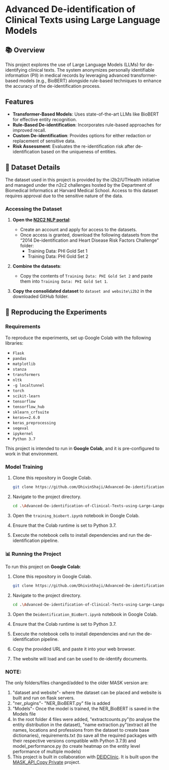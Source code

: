 # Advanced De-identification of Clinical Texts using Large Language Models

## 📚 Overview

This project explores the use of Large Language Models (LLMs) for de-identifying clinical texts. The system anonymizes personally identifiable information (PII) in medical records by leveraging advanced transformer-based models (e.g., BioBERT) alongside rule-based techniques to enhance the accuracy of the de-identification process.

## Features

- **Transformer-Based Models**: Uses state-of-the-art LLMs like BioBERT for effective entity recognition.
- **Rule-Based De-identification**: Incorporates rule-based approaches for improved recall.
- **Custom De-identification**: Provides options for either redaction or replacement of sensitive data.
- **Risk Assessment**: Evaluates the re-identification risk after de-identification based on the uniqueness of entities.

## 🧠 Dataset Details

The dataset used in this project is provided by the i2b2/UTHealth initiative and managed under the n2c2 challenges hosted by the Department of Biomedical Informatics at Harvard Medical School. Access to this dataset requires approval due to the sensitive nature of the data.

### Accessing the Dataset

1. **Open the [N2C2 NLP portal](https://portal.dbmi.hms.harvard.edu/projects/n2c2-nlp/)**:

    - Create an account and apply for access to the datasets.
    - Once access is granted, download the following datasets from the “2014 De-identification and Heart Disease Risk Factors Challenge” folder:
        - Training Data: PHI Gold Set 1
        - Training Data: PHI Gold Set 2

2. **Combine the datasets**:

    - Copy the contents of `Training Data: PHI Gold Set 2` and paste them into `Training Data: PHI Gold Set 1`.

3. **Copy the consolidated dataset** to `dataset and website\i2b2` in the downloaded GitHub folder.

## 🔄 Reproducing the Experiments

### Requirements

To reproduce the experiments, set up Google Colab with the following libraries:

- `Flask`
- `pandas`
- `matplotlib`
- `stanza`
- `transformers`
- `nltk`
- `-g localtunnel`
- `torch`
- `scikit-learn`
- `tensorflow`
- `tensorflow_hub`
- `sklearn_crfsuite`
- `keras==2.6.0`
- `keras_preprocessing`
- `seqeval`
- `ipykernel`
- `Python 3.7`

This project is intended to run in **Google Colab**, and it is pre-configured to work in that environment. 
  
### Model Training

1. Clone this repository in Google Colab.
   ```bash
   git clone https://github.com/DhivinShaji/Advanced-De-identification-of-Clinical-Texts-using-Large-Language-Models.git
   ```
   
2. Navigate to the project directory.

    ```bash
    cd .\Advanced-De-identification-of-Clinical-Texts-using-Large-Language-Models
    ```
    
2. Open the `training_biobert.ipynb` notebook in Google Colab.

3. Ensure that the Colab runtime is set to Python 3.7.

4. Execute the notebook cells to install dependencies and run the de-identification pipeline.


### 📊 Running the Project

To run this project on **Google Colab**:

1. Clone this repository in Google Colab.
   ```bash
   git clone https://github.com/DhivinShaji/Advanced-De-identification-of-Clinical-Texts-using-Large-Language-Models.git
   ```
   
2. Navigate to the project directory.

    ```bash
    cd .\Advanced-De-identification-of-Clinical-Texts-using-Large-Language-Models
    ```
    
2. Open the `Deidentification_BioBert.ipynb` notebook in Google Colab.

3. Ensure that the Colab runtime is set to Python 3.7.

4. Execute the notebook cells to install dependencies and run the de-identification pipeline.

5. Copy the provided URL and paste it into your web browser.

6. The website will load and can be used to de-identify documents.



### NOTE: 
The only folders/files changed/added to the older MASK version are: 
1. "dataset and website"- where the dataset can be placed and website is built and run on flask servers.
2. "ner_plugins"- "NER_BioBERT.py" file is added
3. "Models"- Once the model is trained, the NER_BioBERT is saved in the Models file
4. In the root folder 4 files were added, "extractcounts.py"(to analyse the entity distribution in the dataset), "name extraction.py"(extract all the names, locations and professions from the dataset to create base dictionaries), requirements.txt (to save all the required packages with their respective versions compatible with Python 3.7.9) and model_performance.py (to create heatmap on the entity level performance of multiple models)
5. This project is built in collaboration with [DEIDClinic](https://github.com/angelpaulml17/DeIDClinic). It is built upon the [MASK_API_Copy
Private](https://github.com/NCA-NHS-Foundation-Trust/MASK_API_Copy/tree/master?tab=readme-ov-file) project.
